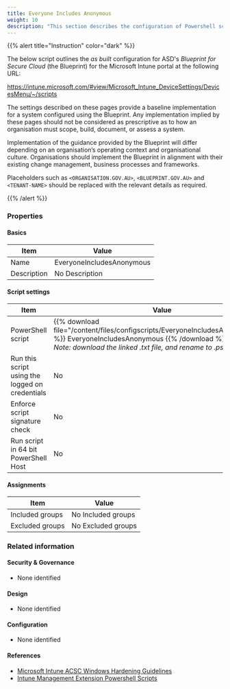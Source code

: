 ```yaml
---
title: Everyone Includes Anonymous
weight: 10
description: "This section describes the configuration of Powershell scripts within Microsoft Intune associated with systems built according to the guidance provided by ASD's Blueprint for Secure Cloud."
---
```


{{% alert title="Instruction" color="dark" %}}
 
The below script outlines the *as built* configuration for ASD's *Blueprint for Secure Cloud* (the Blueprint) for the Microsoft Intune portal at the following URL:

https://intune.microsoft.com/#view/Microsoft_Intune_DeviceSettings/DevicesMenu/~/scripts

The settings described on these pages provide a baseline implementation for a system configured using the Blueprint. Any implementation implied by these pages should not be considered as prescriptive as to how an organisation must scope, build, document, or assess a system.

Implementation of the guidance provided by the Blueprint will differ depending on an organisation’s operating context and organisational culture. Organisations should implement the Blueprint in alignment with their existing change management, business processes and frameworks.

Placeholders such as `<ORGANISATION.GOV.AU>`, `<BLUEPRINT.GOV.AU>` and `<TENANT-NAME>` should be replaced with the relevant details as required.

{{% /alert %}}

### Properties

#### Basics

| Item        | Value                     |
| ----------- | ------------------------- |
| Name        | EveryoneIncludesAnonymous |
| Description | No Description            |

#### Script settings

| Item                                            | Value                                                                                                                                                                                                        |
| ----------------------------------------------- | ------------------------------------------------------------------------------------------------------------------------------------------------------------------------------------------------------------ |
| PowerShell script                               | {{% download file="/content/files/configscripts/EveryoneIncludesAnonymous.txt" %}} EveryoneIncludesAnonymous {{% /download %}}.ps1 <br> *Note: download the linked .txt file, and rename to .ps1 for upload* |
| Run this script using the logged on credentials | No                                                                                                                                                                                                           |
| Enforce script signature check                  | No                                                                                                                                                                                                           |
| Run script in 64 bit PowerShell Host            | No                                                                                                                                                                                                           |

#### Assignments

| Item            | Value              |
| --------------- | ------------------ |
| Included groups | No Included groups |
| Excluded groups | No Excluded groups |

### Related information

#### Security & Governance

* None identified
  
#### Design

* None identified
  
#### Configuration

* None identified

#### References

* [Microsoft Intune ACSC Windows Hardening Guidelines](https://github.com/microsoft/Intune-ACSC-Windows-Hardening-Guidelines)
* [Intune Management Extension Powershell Scripts](https://docs.microsoft.com/mem/intune/apps/intune-management-extension)
